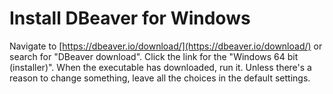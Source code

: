 # Install DBeaver for Windows

Navigate to [https://dbeaver.io/download/](https://dbeaver.io/download/) or search for "DBeaver download". Click the link for the "Windows 64 bit (installer)". When the executable has downloaded, run it. Unless there's a reason to change something, leave all the choices in the default settings.